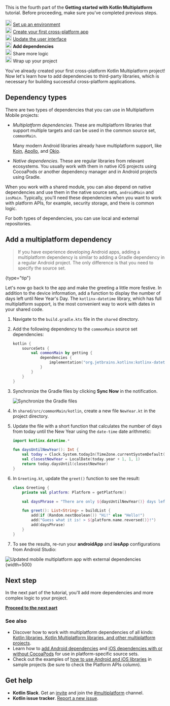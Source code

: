 [//]: # (title: Add dependencies to your project)

<microformat>
    <p>This is the fourth part of the <strong>Getting started with Kotlin Multiplatform</strong> tutorial. Before proceeding, make sure you've completed previous steps.</p>
    <p><img src="icon-1-done.svg" width="20" alt="First step"/> <a href="multiplatform-setup.md">Set up an environment</a><br/>
        <img src="icon-2-done.svg" width="20" alt="Second step"/> <a href="multiplatform-create-first-app.md">Create your first cross-platform app</a><br/>
        <img src="icon-3-done.svg" width="20" alt="Third step"/> <a href="multiplatform-update-ui.md">Update the user interface</a><br/>
        <img src="icon-4.svg" width="20" alt="Fourth step"/> <strong>Add dependencies</strong><br/>
        <img src="icon-5-todo.svg" width="20" alt="Fifth step"/> Share more logic<br/>
        <img src="icon-6-todo.svg" width="20" alt="Sixth step"/> Wrap up your project</p>
</microformat>

You've already created your first cross-platform Kotlin Multiplatform project! Now let's learn how to add dependencies
to third-party libraries, which is necessary for building successful cross-platform applications.

## Dependency types

There are two types of dependencies that you can use in Multiplatform Mobile projects:

* _Multiplatform dependencies_. These are multiplatform libraries that support multiple targets and can be used in the
  common source set, `commonMain`.

  Many modern Android libraries already have multiplatform support, like [Koin](https://insert-koin.io/),
  [Apollo](https://www.apollographql.com/), and [Okio](https://square.github.io/okio/).
* _Native dependencies_. These are regular libraries from relevant ecosystems. You usually work with them in native iOS
   projects using CocoaPods or another dependency manager and in Android projects using Gradle.

When you work with a shared module, you can also depend on native dependencies and use them in the native source sets,
`androidMain` and `iosMain`. Typically, you'll need these dependencies when you want to work with platform APIs,
for example, security storage, and there is common logic.

For both types of dependencies, you can use local and external repositories.

## Add a multiplatform dependency

> If you have experience developing Android apps, adding a multiplatform dependency is similar to adding a
> Gradle dependency in a regular Android project. The only difference is that you need to specify the source set.
>
{type="tip"}

Let's now go back to the app and make the greeting a little more festive. In addition to the device information, add a
function to display the number of days left until New Year's Day. The `kotlinx-datetime` library, which has full
multiplatform support, is the most convenient way to work with dates in your shared code.

1. Navigate to the `build.gradle.kts` file in the `shared` directory.
2. Add the following dependency to the `commonMain` source set dependencies:

   ```kotlin
   kotlin {
       sourceSets {
           val commonMain by getting {
               dependencies {
                   implementation("org.jetbrains.kotlinx:kotlinx-datetime:0.4.0")
               }
           } 
       }
   }
   ```

3. Synchronize the Gradle files by clicking **Sync Now** in the notification.

   ![Synchronize the Gradle files](gradle-sync.png)

4. In `shared/src/commonMain/kotlin`, create a new file `NewYear.kt` in the project directory.
5. Update the file with a short function that calculates
   the number of days from today until the New Year using the `date-time` date arithmetic:
   
   ```kotlin
   import kotlinx.datetime.*
   
   fun daysUntilNewYear(): Int {
       val today = Clock.System.todayIn(TimeZone.currentSystemDefault())
       val closestNewYear = LocalDate(today.year + 1, 1, 1)
       return today.daysUntil(closestNewYear)
   }
   ```

6. In `Greeting.kt`, update the `greet()` function to see the result:
    
    ```kotlin
    class Greeting {
        private val platform: Platform = getPlatform()
   
        val daysPhrase = "There are only ${daysUntilNewYear()} days left until New Year! 🎆"
   
        fun greet(): List<String> = buildList {
            add(if (Random.nextBoolean()) "Hi!" else "Hello!")
            add("Guess what it is! > ${platform.name.reversed()}!")
            add(daysPhrase)
        }
    }
    ```

7. To see the results, re-run your **androidApp** and **iosApp** configurations from Android Studio:

![Updated mobile multiplatform app with external dependencies](first-multiplatform-project-3.png){width=500}

## Next step

In the next part of the tutorial, you'll add more dependencies and more complex logic to your project.

**[Proceed to the next part](multiplatform-upgrade-app.md)**

### See also

* Discover how to work with multiplatform dependencies of all
  kinds: [Kotlin libraries, Kotlin Multiplatform libraries, and other multiplatform projects](multiplatform-add-dependencies.md).
* Learn how to [add Android dependencies](multiplatform-mobile-android-dependencies.md)
  and [iOS dependencies with or without CocoaPods](multiplatform-mobile-ios-dependencies.md) for use in
  platform-specific source sets.
* Check out the examples of [how to use Android and iOS libraries](multiplatform-mobile-samples.md) in sample projects
  (be sure to check the Platform APIs column).

## Get help

* **Kotlin Slack**. Get an [invite](https://surveys.jetbrains.com/s3/kotlin-slack-sign-up) and join the [#multiplatform](https://kotlinlang.slack.com/archives/C3PQML5NU) channel.
* **Kotlin issue tracker**. [Report a new issue](https://youtrack.jetbrains.com/newIssue?project=KT).